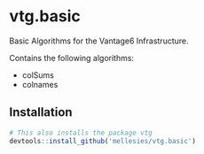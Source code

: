 # vtg.basic

Basic Algorithms for the Vantage6 Infrastructure.

Contains the following algorithms:
* colSums
* colnames

## Installation

```R
# This also installs the package vtg
devtools::install_github('mellesies/vtg.basic')
```
